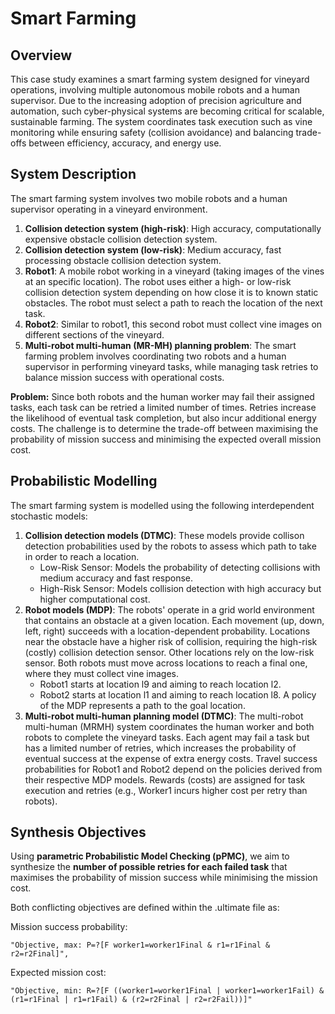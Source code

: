 # Smart Farming

## Overview
This case study examines a smart farming system designed for vineyard operations, involving multiple autonomous mobile robots and a human supervisor. 
Due to the increasing adoption of precision agriculture and automation, such cyber-physical systems are becoming critical for scalable, sustainable farming. 
The system coordinates task execution such as vine monitoring while ensuring safety (collision avoidance) and balancing trade-offs between efficiency, accuracy, and energy use.


## System Description

The smart farming system involves two mobile robots and a human supervisor operating in a vineyard environment.

1. **Collision detection system (high-risk)**: High accuracy, computationally expensive obstacle collision detection system.
2. **Collision detection system (low-risk)**: Medium accuracy, fast processing  obstacle collision detection system.
3. **Robot1**: A mobile robot working in a vineyard (taking images of the vines at an specific location). The robot uses either a high- or low-risk collision detection system depending on how close it is to known static obstacles. The robot must select a path to reach the location of the next task.
5. **Robot2**: Similar to robot1, this second robot must collect vine images on different sections of the vineyard.
7. **Multi-robot multi-human (MR-MH) planning problem**: The smart farming problem involves coordinating two robots and a human supervisor in performing vineyard tasks, while managing task retries to balance mission success with operational costs.

**Problem:** Since both robots and the human worker may fail their assigned tasks, each task can be retried a limited number of times. Retries increase the likelihood of eventual task completion, but also incur additional energy costs. The challenge is to determine the trade-off between maximising the probability of mission success and minimising the expected overall mission cost.

## Probabilistic Modelling

The smart farming system is modelled using the following interdependent stochastic models:


1. **Collision detection models (DTMC)**: These models provide collison detection probabilities used by the robots to assess which path to take in order to reach a location.
   - Low-Risk Sensor: Models the probability of detecting collisions with medium accuracy and fast response.
   - High-Risk Sensor: Models collision detection with high accuracy but higher computational cost.
2. **Robot models (MDP)**: The robots' operate in a grid world environment that contains an obstacle at a given location. Each movement (up, down, left, right) succeeds with a location-dependent probability.
Locations near the obstacle have a higher risk of collision, requiring the high-risk (costly) collision detection sensor. Other locations rely on the low-risk sensor.
Both robots must move across locations to reach a final one, where they must collect vine images.
   - Robot1 starts at location l9 and aiming to reach location l2.
   - Robot2 starts at location l1 and aiming to reach location l8.
A policy of the MDP represents a path to the goal location.
3. **Multi-robot multi-human planning model (DTMC)**: The multi-robot multi-human (MRMH) system coordinates the human worker and both robots to complete the vineyard tasks.
Each agent may fail a task but has a limited number of retries, which increases the probability of eventual success at the expense of extra energy costs. 
Travel success probabilities for Robot1 and Robot2 depend on the policies derived from their respective MDP models.
Rewards (costs) are assigned for task execution and retries (e.g., Worker1 incurs higher cost per retry than robots).


## Synthesis Objectives

Using **parametric Probabilistic Model Checking (pPMC)**, we aim to synthesize the **number of possible retries for each failed task** that maximises the probability of mission success while minimising the mission cost.

Both conflicting objectives are defined within the .ultimate file as:

Mission success probability:
```
"Objective, max: P=?[F worker1=worker1Final & r1=r1Final & r2=r2Final]",
```
Expected mission cost:
```
"Objective, min: R=?[F ((worker1=worker1Final | worker1=worker1Fail) & (r1=r1Final | r1=r1Fail) & (r2=r2Final | r2=r2Fail))]"
```         

<!-- <p align="center">
  <img src="ADD FIGURE LINK https://github.com/XXX" width="30%">
</p> -->

